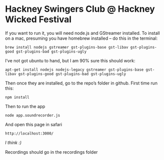 # Hackney Swingers Club @ Hackney Wicked Festival

If you want to run it, you will need node.js and GStreamer installed. To install on a mac, presuming you have homebrew installed – do this in the terminal:

    brew install nodejs gstreamer gst-plugins-base gst-libav gst-plugins-good gst-plugins-bad gst-plugins-ugly

I’ve not got ubuntu to hand, but I am 90% sure this should work:

    apt-get install nodejs nodejs-legacy gstreamer gst-plugins-base gst-libav gst-plugins-good gst-plugins-bad gst-plugins-ugly

Then once they are installed, go to the repo’s folder in github. First time run this:

    npm install

Then to run the app

    node app.soundrecorder.js

And open this page in safari

    http://localhost:3000/

_I think :)_

Recordings should go in the recordings folder
